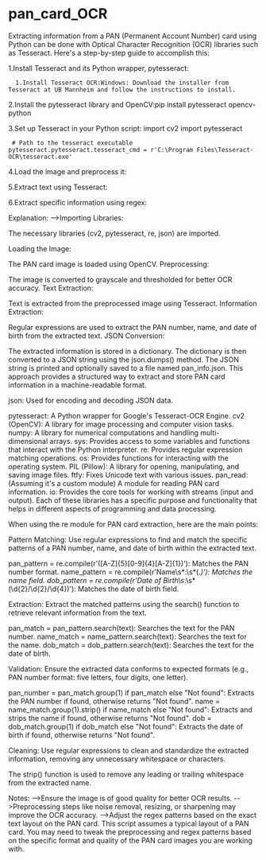 # pan_card_OCR
Extracting information from a PAN (Permanent Account Number) card using Python can be done with Optical Character Recognition (OCR) libraries such as Tesseract. Here's a step-by-step guide to accomplish this:

1.Install Tesseract and its Python wrapper, pytesseract:

      1.Install Tesseract OCR:Windows: Download the installer from Tesseract at UB Mannheim and follow the instructions to install.
      
2.Install the pytesseract library and OpenCV:pip install pytesseract opencv-python

3.Set up Tesseract in your Python script:
    import cv2
    import pytesseract

     # Path to the tesseract executable
    pytesseract.pytesseract.tesseract_cmd = r'C:\Program Files\Tesseract-OCR\tesseract.exe'
    
4.Load the image and preprocess it:

5.Extract text using Tesseract:

6.Extract specific information using regex:

Explanation:
-->Importing Libraries:

The necessary libraries (cv2, pytesseract, re, json) are imported.

Loading the Image:

The PAN card image is loaded using OpenCV.
Preprocessing:

The image is converted to grayscale and thresholded for better OCR accuracy.
Text Extraction:

Text is extracted from the preprocessed image using Tesseract.
Information Extraction:

Regular expressions are used to extract the PAN number, name, and date of birth from the extracted text.
JSON Conversion:

The extracted information is stored in a dictionary.
The dictionary is then converted to a JSON string using the json.dumps() method.
The JSON string is printed and optionally saved to a file named pan_info.json.
This approach provides a structured way to extract and store PAN card information in a machine-readable format.

json: Used for encoding and decoding JSON data.

pytesseract: A Python wrapper for Google's Tesseract-OCR Engine.
cv2 (OpenCV): A library for image processing and computer vision tasks.
numpy: A library for numerical computations and handling multi-dimensional arrays.
sys: Provides access to some variables and functions that interact with the Python interpreter.
re: Provides regular expression matching operations.
os: Provides functions for interacting with the operating system.
PIL (Pillow): A library for opening, manipulating, and saving image files.
ftfy: Fixes Unicode text with various issues.
pan_read: (Assuming it's a custom module) A module for reading PAN card information.
io: Provides the core tools for working with streams (input and output).
Each of these libraries has a specific purpose and functionality that helps in different aspects of programming and data processing.



When using the re module for PAN card extraction, here are the main points:

Pattern Matching: Use regular expressions to find and match the specific patterns of a PAN number, name, and date of birth within the extracted text.

pan_pattern = re.compile(r'([A-Z]{5}[0-9]{4}[A-Z]{1})'): Matches the PAN number format.
name_pattern = re.compile(r'Name\s*:\s*(.*)'): Matches the name field.
dob_pattern = re.compile(r'Date of Birth\s*:\s*(\d{2}/\d{2}/\d{4})'): Matches the date of birth field.


Extraction: Extract the matched patterns using the search() function to retrieve relevant information from the text.

pan_match = pan_pattern.search(text): Searches the text for the PAN number.
name_match = name_pattern.search(text): Searches the text for the name.
dob_match = dob_pattern.search(text): Searches the text for the date of birth.

Validation: Ensure the extracted data conforms to expected formats (e.g., PAN number format: five letters, four digits, one letter).

pan_number = pan_match.group(1) if pan_match else "Not found": Extracts the PAN number if found, otherwise returns "Not found".
name = name_match.group(1).strip() if name_match else "Not found": Extracts and strips the name if found, otherwise returns "Not found".
dob = dob_match.group(1) if dob_match else "Not found": Extracts the date of birth if found, otherwise returns "Not found".

Cleaning: Use regular expressions to clean and standardize the extracted information, removing any unnecessary whitespace or characters.

The strip() function is used to remove any leading or trailing whitespace from the extracted name.


Notes:
 -->Ensure the image is of good quality for better OCR results.
 -->Preprocessing steps like noise removal, resizing, or sharpening may improve the OCR accuracy.
 -->Adjust the regex patterns based on the exact text layout on the PAN card.
This script assumes a typical layout of a PAN card. You may need to tweak the preprocessing and regex patterns based on the specific format and quality of the PAN card images you are working with.















